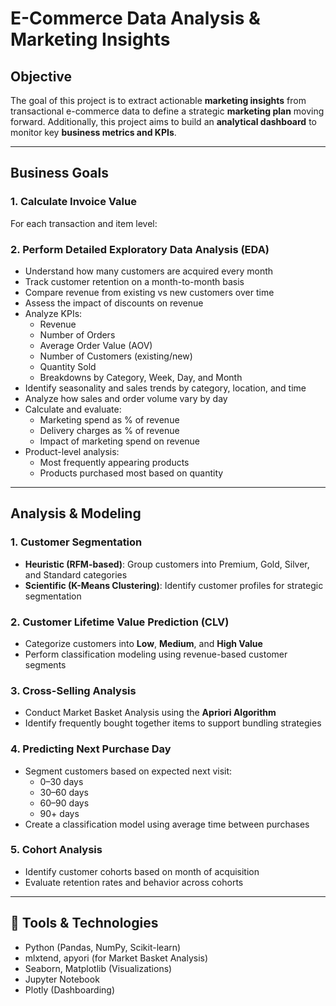 #  E-Commerce Data Analysis & Marketing Insights

##  Objective

The goal of this project is to extract actionable **marketing insights** from transactional e-commerce data to define a strategic **marketing plan** moving forward. Additionally, this project aims to build an **analytical dashboard** to monitor key **business metrics and KPIs**.

---

## Business Goals

### 1. Calculate Invoice Value
For each transaction and item level:


### 2. Perform Detailed Exploratory Data Analysis (EDA)

- Understand how many customers are acquired every month
- Track customer retention on a month-to-month basis
- Compare revenue from existing vs new customers over time
- Assess the impact of discounts on revenue
- Analyze KPIs:
  - Revenue
  - Number of Orders
  - Average Order Value (AOV)
  - Number of Customers (existing/new)
  - Quantity Sold
  - Breakdowns by Category, Week, Day, and Month
- Identify seasonality and sales trends by category, location, and time
- Analyze how sales and order volume vary by day
- Calculate and evaluate:
  - Marketing spend as % of revenue
  - Delivery charges as % of revenue
  - Impact of marketing spend on revenue
- Product-level analysis:
  - Most frequently appearing products
  - Products purchased most based on quantity

---

##  Analysis & Modeling

### 1. Customer Segmentation

- **Heuristic (RFM-based)**: Group customers into Premium, Gold, Silver, and Standard categories
- **Scientific (K-Means Clustering)**: Identify customer profiles for strategic segmentation

### 2. Customer Lifetime Value Prediction (CLV)

- Categorize customers into **Low**, **Medium**, and **High Value**
- Perform classification modeling using revenue-based customer segments

### 3. Cross-Selling Analysis

- Conduct Market Basket Analysis using the **Apriori Algorithm**
- Identify frequently bought together items to support bundling strategies

### 4. Predicting Next Purchase Day

- Segment customers based on expected next visit:
  - 0–30 days
  - 30–60 days
  - 60–90 days
  - 90+ days
- Create a classification model using average time between purchases

### 5. Cohort Analysis

- Identify customer cohorts based on month of acquisition
- Evaluate retention rates and behavior across cohorts

---

## 🧰 Tools & Technologies

- Python (Pandas, NumPy, Scikit-learn)
- mlxtend, apyori (for Market Basket Analysis)
- Seaborn, Matplotlib (Visualizations)
- Jupyter Notebook
- Plotly (Dashboarding)



